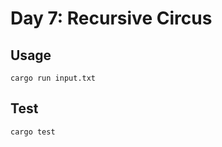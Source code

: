 # Day 7: Recursive Circus

## Usage

```shell
cargo run input.txt
```

## Test

```shell
cargo test
```